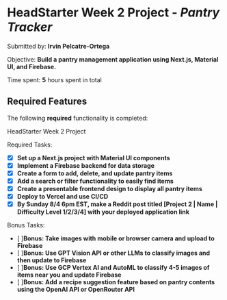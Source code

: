 # HeadStarter Week 2 Project  - *Pantry Tracker*

Submitted by: **Irvin Pelcatre-Ortega**

Objective: **Build a pantry management application using Next.js, Material UI, and Firebase.**

Time spent: **5** hours spent in total

## Required Features

The following **required** functionality is completed:

HeadStarter Week 2 Project 



Required Tasks: 

- [X] **Set up a Next.js project with Material UI components**
- [X] **Implement a Firebase backend for data storage**
- [X] **Create a form to add, delete, and update pantry items**
- [X] **Add a search or filter functionality to easily find items**
- [X] **Create a presentable frontend design to display all pantry items**
- [X] **Deploy to Vercel and use CI/CD**
- [X] **By Sunday 8/4 6pm EST, make a Reddit post titled [Project 2 | Name | Difficulty Level 1/2/3/4] with your deployed application link**

Bonus Tasks:
- [ ]**Bonus: Take images with mobile or browser camera and upload to Firebase**
- [ ]**Bonus: Use GPT Vision API or other LLMs to classify images and then update to Firebase**
- [ ]**Bonus: Use GCP Vertex AI and AutoML to classify 4-5 images of items near you and update Firebase**
- [ ]**Bonus: Add a recipe suggestion feature based on pantry contents using the OpenAI API or OpenRouter API**
